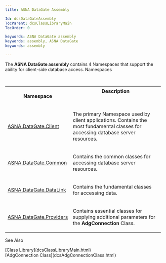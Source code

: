 ```yaml
---
title: ASNA DataGate Assembly

Id: dcsDataGateAssembly
TocParent: dcsClassLibraryMain
TocOrder: 0

keywords: ASNA DataGate assembly
keywords: assembly, ASNA DataGate
keywords: assembly

---
```


The **ASNA DataGate <span>assembly</span>** contains 4 Namespaces that support the ability for client-side database access. 
Namespaces

<br />

<table class="dtTABLE" id="Table2" x-use-null-cells="x-use-null-cells" style="border-spacing: 0px;     x-cell-content-align: Top" cellspacing="0">
          <colgroup span="1">
            <col span="1" style="WIDTH: 20%" />
            <col span="1" style="WIDTH: 70%" />
          </colgroup>
          <tr valign="top">
            <th colspan="1" rowspan="1" width="20%">

Namespace
</th>
            <th colspan="1" rowspan="1">
							Description</th>
          </tr>
          <tr>
            <td colspan="1" rowspan="1">

[ASNA.DataGate.Client](dcsDataGateClientNamespace.html) 
</td>
            <td colspan="1" rowspan="1">

The primary Namespace used by client applications. Contains the most fundamental classes for accessing database server resources. 
</td>
          </tr>
          <tr>
            <td colspan="1" rowspan="1">

[ASNA.DataGate.Common](dcsDataGateCommonNamespace.html) 
</td>
            <td colspan="1" rowspan="1">

Contains the common classes for accessing database server resources. 
</td>
          </tr>
          <tr>
            <td colspan="1" rowspan="1">

[ASNA.DataGate.DataLink](dcsDataGateDataLinkNamespace.html) 
</td>
            <td colspan="1" rowspan="1">

Contains the fundamental classes for accessing data.
</td>
          </tr>
          <tr>
            <td colspan="1" rowspan="1">

[ASNA.DataGate.Providers](dcsDataGateProvidersNamespace.html) 
</td>
            <td colspan="1" rowspan="1">

Contains essential classes for supplying additional parameters for the **AdgConnection** Class.
</td>
          </tr>
</table>

See Also

<dl />
      [Class Library](dcsClassLibraryMain.html)
      <br />
      [AdgConnection Class](dcsAdgConnectionClass.html)


